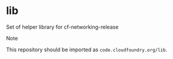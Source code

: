 # lib

Set of helper library for cf-networking-release

> [!NOTE]
>
> This repository should be imported as `code.cloudfoundry.org/lib`.
